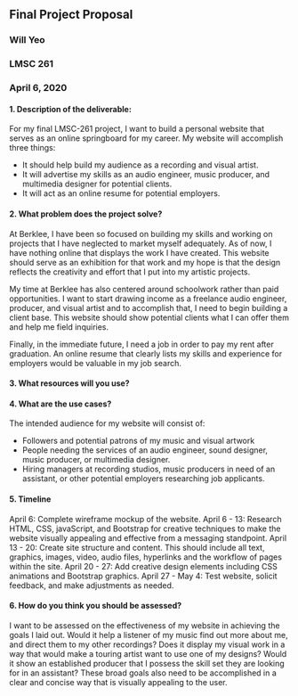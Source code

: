 ## Final Project Proposal
### Will Yeo
### LMSC 261
### April 6, 2020

#### 1. Description of the deliverable:

For my final LMSC-261 project, I want to build a personal website that serves as an online springboard for my career. My website will accomplish three things:

  - It should help build my audience as a recording and visual artist.
  - It will advertise my skills as an audio engineer, music producer, and multimedia designer for potential clients.
  - It will act as an online resume for potential employers.

#### 2. What problem does the project solve?

At Berklee, I have been so focused on building my skills and working on projects that I have neglected to market myself adequately. As of now, I have nothing online that displays the work I have created. This website should serve as an exhibition for that work and my hope is that the design reflects the creativity and effort that I put into my artistic projects.

My time at Berklee has also centered around schoolwork rather than paid opportunities. I want to start drawing income as a freelance audio engineer, producer, and visual artist and to accomplish that, I need to begin building a client base. This website should show potential clients what I can offer them and help me field inquiries.

Finally, in the immediate future, I need a job in order to pay my rent after graduation. An online resume that clearly lists my skills and experience for employers would be valuable in my job search.

#### 3. What resources will you use?


#### 4. What are the use cases?

The intended audience for my website will consist of:

  - Followers and potential patrons of my music and visual artwork
  - People needing the services of an audio engineer, sound designer, music producer, or multimedia designer.
  - Hiring managers at recording studios, music producers in need of an assistant, or other potential employers researching job applicants.

#### 5. Timeline

April 6: Complete wireframe mockup of the website.
April 6 - 13: Research HTML, CSS, javaScript, and Bootstrap for creative techniques to make the website visually appealing and effective from a messaging standpoint.
April 13 - 20: Create site structure and content. This should include all text, graphics, images, video, audio files, hyperlinks and the workflow of pages within the site.
April 20 - 27: Add creative design elements including CSS animations and Bootstrap graphics.
April 27 - May 4: Test website, solicit feedback, and make adjustments as needed.

#### 6. How do you think you should be assessed?

I want to be assessed on the effectiveness of my website in achieving the goals I laid out. Would it help a listener of my music find out more about me, and direct them to my other recordings? Does it display my visual work in a way that would make a touring artist want to use one of my designs? Would it show an established producer that I possess the skill set they are looking for in an assistant? These broad goals also need to be accomplished in a clear and concise way that is visually appealing to the user.
